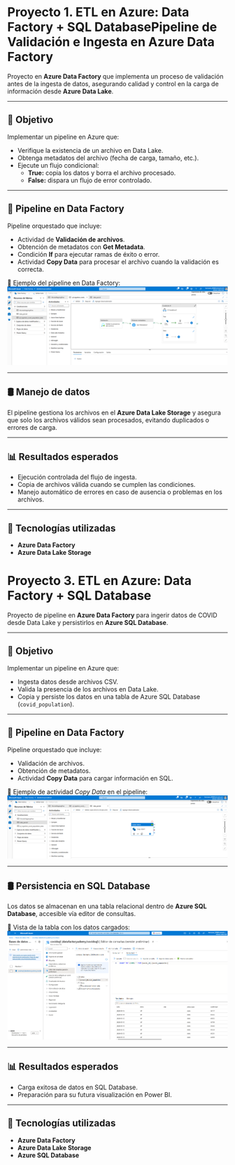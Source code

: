 # Proyecto 1. ETL en Azure: Data Factory + SQL DatabasePipeline de Validación e Ingesta en Azure Data Factory  

Proyecto en **Azure Data Factory** que implementa un proceso de validación antes de la ingesta de datos, asegurando calidad y control en la carga de información desde **Azure Data Lake**.  

---

## 🎯 Objetivo  
Implementar un pipeline en Azure que:  
- Verifique la existencia de un archivo en Data Lake.  
- Obtenga metadatos del archivo (fecha de carga, tamaño, etc.).  
- Ejecute un flujo condicional:  
  - **True:** copia los datos y borra el archivo procesado.  
  - **False:** dispara un flujo de error controlado.  

---

## 🚀 Pipeline en Data Factory  
Pipeline orquestado que incluye:  
- Actividad de **Validación de archivos**.  
- Obtención de metadatos con **Get Metadata**.  
- Condición **If** para ejecutar ramas de éxito o error.  
- Actividad **Copy Data** para procesar el archivo cuando la validación es correcta.  

📸 Ejemplo del pipeline en Data Factory:  
![Pipeline de Validación](pictures/validation_pipeline.PNG) 

---

## 🛢️ Manejo de datos  
El pipeline gestiona los archivos en el **Azure Data Lake Storage** y asegura que solo los archivos válidos sean procesados, evitando duplicados o errores de carga.  

---

## 📊 Resultados esperados  
- Ejecución controlada del flujo de ingesta.  
- Copia de archivos válida cuando se cumplen las condiciones.  
- Manejo automático de errores en caso de ausencia o problemas en los archivos.  

---

## 🔧 Tecnologías utilizadas  
- **Azure Data Factory**  
- **Azure Data Lake Storage**

# Proyecto 3. ETL en Azure: Data Factory + SQL Database

Proyecto de pipeline en **Azure Data Factory** para ingerir datos de COVID desde Data Lake y 
persistirlos en **Azure SQL Database**.  

---

## 🎯 Objetivo
Implementar un pipeline en Azure que:
- Ingesta datos desde archivos CSV.
- Valida la presencia de los archivos en Data Lake.
- Copia y persiste los datos en una tabla de Azure SQL Database (`covid_population`).

---

## 🚀 Pipeline en Data Factory
Pipeline orquestado que incluye:
- Validación de archivos.
- Obtención de metadatos.
- Actividad **Copy Data** para cargar información en SQL.

📸 Ejemplo de actividad *Copy Data* en el pipeline:
![Copy Data Pipeline](pictures/copy_data_pipeline.PNG)

---

## 🛢️ Persistencia en SQL Database
Los datos se almacenan en una tabla relacional dentro de **Azure SQL Database**, accesible vía editor de consultas.  

📸 Vista de la tabla con los datos cargados:
![SQL Database](pictures/sql_database.PNG)

---

## 📊 Resultados esperados
- Carga exitosa de datos en SQL Database.
- Preparación para su futura visualización en Power BI.

---

## 🔧 Tecnologías utilizadas
- **Azure Data Factory**
- **Azure Data Lake Storage**
- **Azure SQL Database**



